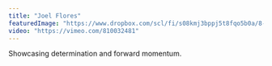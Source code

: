 ```yaml
---
title: "Joel Flores"
featuredImage: "https://www.dropbox.com/scl/fi/s08kmj3bppj5t8fqo5b0a/8-Joel-Flores.jpg?rlkey=vwtams3eeve53zf1p7kcthqrs&dl=0"
video: "https://vimeo.com/810032481"
---
```

Showcasing determination and forward momentum.
